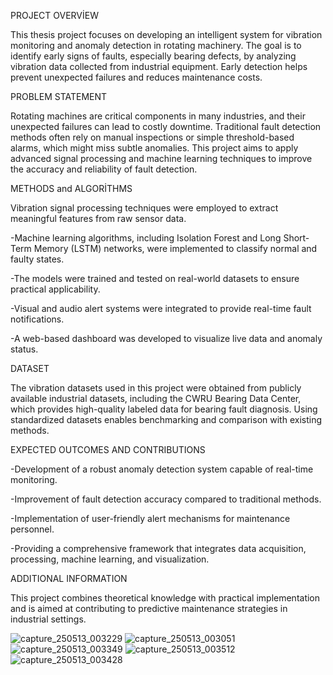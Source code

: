 PROJECT OVERVİEW

This thesis project focuses on developing an intelligent system for vibration monitoring and anomaly detection in rotating machinery. The goal is to identify early signs of faults, especially bearing defects, by analyzing vibration data collected from industrial equipment. Early detection helps prevent unexpected failures and reduces maintenance costs.

PROBLEM STATEMENT

Rotating machines are critical components in many industries, and their unexpected failures can lead to costly downtime. Traditional fault detection methods often rely on manual inspections or simple threshold-based alarms, which might miss subtle anomalies. This project aims to apply advanced signal processing and machine learning techniques to improve the accuracy and reliability of fault detection.

METHODS and ALGORİTHMS

Vibration signal processing techniques were employed to extract meaningful features from raw sensor data.

-Machine learning algorithms, including Isolation Forest and Long Short-Term Memory (LSTM) networks, were implemented to classify normal and faulty states.

-The models were trained and tested on real-world datasets to ensure practical applicability.

-Visual and audio alert systems were integrated to provide real-time fault notifications.

-A web-based dashboard was developed to visualize live data and anomaly status.

DATASET

The vibration datasets used in this project were obtained from publicly available industrial datasets, including the CWRU Bearing Data Center, which provides high-quality labeled data for bearing fault diagnosis. Using standardized datasets enables benchmarking and comparison with existing methods.

EXPECTED OUTCOMES AND CONTRIBUTIONS

-Development of a robust anomaly detection system capable of real-time monitoring.

-Improvement of fault detection accuracy compared to traditional methods.

-Implementation of user-friendly alert mechanisms for maintenance personnel.

-Providing a comprehensive framework that integrates data acquisition, processing, machine learning, and visualization.

ADDITIONAL INFORMATION

This project combines theoretical knowledge with practical implementation and is aimed at contributing to predictive maintenance strategies in industrial settings.

![capture_250513_003229](https://github.com/user-attachments/assets/3b68d1b8-6ca9-4364-8c70-5c0fa90460f7)
![capture_250513_003051](https://github.com/user-attachments/assets/5efb57b9-b863-42b2-98b1-1f0fcb024452)
![capture_250513_003349](https://github.com/user-attachments/assets/a9e609b6-7dda-42d2-bc3d-99645a5eb1b5)
![capture_250513_003512](https://github.com/user-attachments/assets/de5340be-05f2-4ff7-8f48-0c2771253ae0)
![capture_250513_003428](https://github.com/user-attachments/assets/793ec1a4-b5ff-455f-9f95-d556b13d099f)









